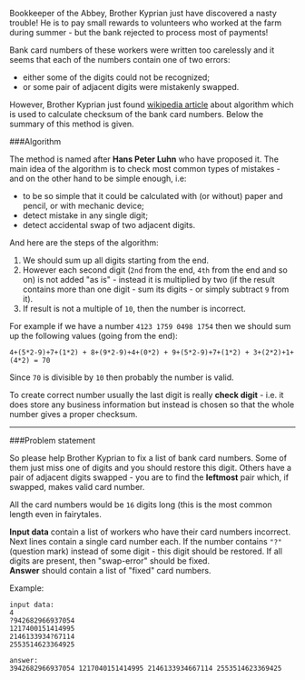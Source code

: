 Bookkeeper of the Abbey, Brother Kyprian just have discovered a nasty trouble! He is to pay small rewards to volunteers who
worked at the farm during summer - but the bank rejected to process most of payments!

Bank card numbers of these workers were written too carelessly and it seems that each of the numbers contain one of
two errors:

- either some of the digits could not be recognized;
- or some pair of adjacent digits were mistakenly swapped.

However, Brother Kyprian just found [wikipedia article](http://en.wikipedia.org/wiki/Luhn_algorithm) about algorithm
which is used to calculate checksum of the bank card numbers. Below the summary of this method is given.

###Algorithm

The method is named after **Hans Peter Luhn** who have proposed it. The main idea of the algorithm is to check most
common types of mistakes - and on the other hand to be simple enough, i.e:

- to be so simple that it could be calculated with (or without) paper and pencil, or with mechanic device;
- detect mistake in any single digit;
- detect accidental swap of two adjacent digits.

And here are the steps of the algorithm:

1. We should sum up all digits starting from the end.
2. However each second digit (`2nd` from the end, `4th` from the end and so on) is not added "as is" - instead it is
	multiplied by two (if the result contains more than one digit - sum its digits - or simply subtract `9` from it).
3. If result is not a multiple of `10`, then the number is incorrect.

For example if we have a number `4123 1759 0498 1754` then we should sum up the following values (going from the end):

    4+(5*2-9)+7+(1*2) + 8+(9*2-9)+4+(0*2) + 9+(5*2-9)+7+(1*2) + 3+(2*2)+1+(4*2) = 70

Since `70` is divisible by `10` then probably the number is valid.

To create correct number usually the last digit is really **check digit** - i.e. it does store any business
information but instead is chosen so that the whole number gives a proper checksum.

---

###Problem statement

So please help Brother Kyprian to fix a list of bank card numbers. Some of them just miss one of digits and you should
restore this digit. Others have a pair of adjacent digits swapped - you are to find the **leftmost** pair which, if
swapped, makes valid card number.

All the card numbers would be `16` digits long (this is the most common length even in fairytales.

**Input data** contain a list of workers who have their card numbers incorrect.  
Next lines contain a single card number each. If the number contains `"?"` (question mark) instead of some digit -
this digit should be restored. If all digits are present, then "swap-error" should be fixed.  
**Answer** should contain a list of "fixed" card numbers.

Example:

    input data:
	4
	?942682966937054
	1217400151414995
	2146133934?67114
	2553514623364925
	
	answer:
	3942682966937054 1217040151414995 2146133934667114 2553514623369425
